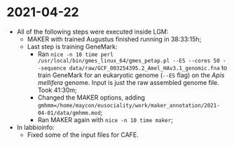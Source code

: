 # 2021-04-22

- All of the following steps were executed inside LGM:
    - MAKER with trained Augustus finished running in 38:33:15h;
    - Last step is training GeneMark:
        - Ran `nice -n 10 time perl /usr/local/bin/gmes_linux_64/gmes_petap.pl --ES --cores 50 --sequence data/raw/GCF_003254395.2_Amel_HAv3.1_genomic.fna` to train GeneMark for an eukaryotic genome (`--ES` flag) on the *Apis mellifera* genome. Input is just the raw assembled genome file. Took 41:30m;
        - Changed the MAKER options, adding `gmhmm=/home/maycon/eusociality/work/maker_annotation/2021-04-01/data/gmhmm.mod`;
        - Ran MAKER again with `nice -n 10 time maker`;
- In labbioinfo:
    - Fixed some of the input files for CAFE.